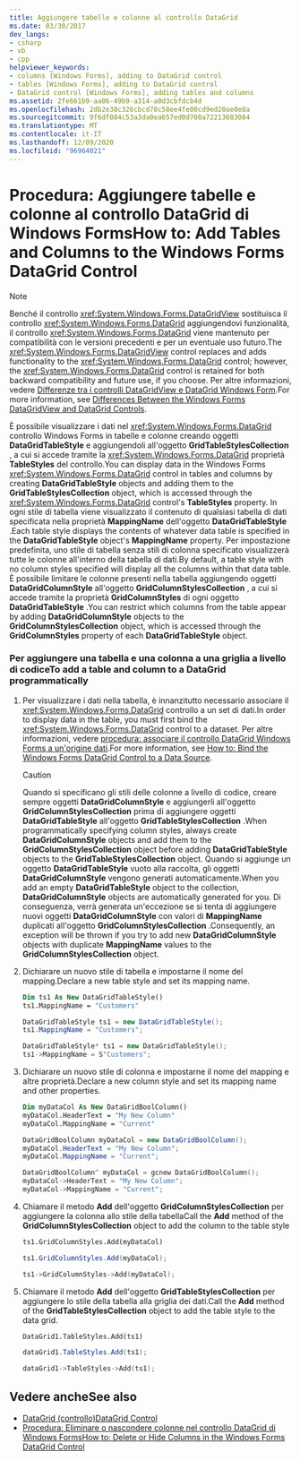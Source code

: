 ```yaml
---
title: Aggiungere tabelle e colonne al controllo DataGrid
ms.date: 03/30/2017
dev_langs:
- csharp
- vb
- cpp
helpviewer_keywords:
- columns [Windows Forms], adding to DataGrid control
- tables [Windows Forms], adding to DataGrid control
- DataGrid control [Windows Forms], adding tables and columns
ms.assetid: 2fe661b9-aa06-49b9-a314-a0d3cbfdcb4d
ms.openlocfilehash: 2db2e38c326cbcd78c58ee4fe00cd9ed20ae0e8a
ms.sourcegitcommit: 9f6df084c53a3da0ea657ed0d708a72213683084
ms.translationtype: MT
ms.contentlocale: it-IT
ms.lasthandoff: 12/09/2020
ms.locfileid: "96964021"
---
```

# <a name="how-to-add-tables-and-columns-to-the-windows-forms-datagrid-control"></a><span data-ttu-id="4d07a-102">Procedura: Aggiungere tabelle e colonne al controllo DataGrid di Windows Forms</span><span class="sxs-lookup"><span data-stu-id="4d07a-102">How to: Add Tables and Columns to the Windows Forms DataGrid Control</span></span>

> [!NOTE]
> <span data-ttu-id="4d07a-103">Benché il controllo <xref:System.Windows.Forms.DataGridView> sostituisca il controllo <xref:System.Windows.Forms.DataGrid> aggiungendovi funzionalità, il controllo <xref:System.Windows.Forms.DataGrid> viene mantenuto per compatibilità con le versioni precedenti e per un eventuale uso futuro.</span><span class="sxs-lookup"><span data-stu-id="4d07a-103">The <xref:System.Windows.Forms.DataGridView> control replaces and adds functionality to the <xref:System.Windows.Forms.DataGrid> control; however, the <xref:System.Windows.Forms.DataGrid> control is retained for both backward compatibility and future use, if you choose.</span></span> <span data-ttu-id="4d07a-104">Per altre informazioni, vedere [Differenze tra i controlli DataGridView e DataGrid Windows Form](differences-between-the-windows-forms-datagridview-and-datagrid-controls.md).</span><span class="sxs-lookup"><span data-stu-id="4d07a-104">For more information, see [Differences Between the Windows Forms DataGridView and DataGrid Controls](differences-between-the-windows-forms-datagridview-and-datagrid-controls.md).</span></span>

<span data-ttu-id="4d07a-105">È possibile visualizzare i dati nel <xref:System.Windows.Forms.DataGrid> controllo Windows Forms in tabelle e colonne creando oggetti **DataGridTableStyle** e aggiungendoli all'oggetto **GridTableStylesCollection** , a cui si accede tramite la <xref:System.Windows.Forms.DataGrid> proprietà **TableStyles** del controllo.</span><span class="sxs-lookup"><span data-stu-id="4d07a-105">You can display data in the Windows Forms <xref:System.Windows.Forms.DataGrid> control in tables and columns by creating **DataGridTableStyle** objects and adding them to the **GridTableStylesCollection** object, which is accessed through the <xref:System.Windows.Forms.DataGrid> control's **TableStyles** property.</span></span> <span data-ttu-id="4d07a-106">In ogni stile di tabella viene visualizzato il contenuto di qualsiasi tabella di dati specificata nella proprietà **MappingName** dell'oggetto **DataGridTableStyle** .</span><span class="sxs-lookup"><span data-stu-id="4d07a-106">Each table style displays the contents of whatever data table is specified in the **DataGridTableStyle** object's **MappingName** property.</span></span> <span data-ttu-id="4d07a-107">Per impostazione predefinita, uno stile di tabella senza stili di colonna specificato visualizzerà tutte le colonne all'interno della tabella di dati.</span><span class="sxs-lookup"><span data-stu-id="4d07a-107">By default, a table style with no column styles specified will display all the columns within that data table.</span></span> <span data-ttu-id="4d07a-108">È possibile limitare le colonne presenti nella tabella aggiungendo oggetti **DataGridColumnStyle** all'oggetto **GridColumnStylesCollection** , a cui si accede tramite la proprietà **GridColumnStyles** di ogni oggetto **DataGridTableStyle** .</span><span class="sxs-lookup"><span data-stu-id="4d07a-108">You can restrict which columns from the table appear by adding **DataGridColumnStyle** objects to the **GridColumnStylesCollection** object, which is accessed through the **GridColumnStyles** property of each **DataGridTableStyle** object.</span></span>

### <a name="to-add-a-table-and-column-to-a-datagrid-programmatically"></a><span data-ttu-id="4d07a-109">Per aggiungere una tabella e una colonna a una griglia a livello di codice</span><span class="sxs-lookup"><span data-stu-id="4d07a-109">To add a table and column to a DataGrid programmatically</span></span>

1. <span data-ttu-id="4d07a-110">Per visualizzare i dati nella tabella, è innanzitutto necessario associare il <xref:System.Windows.Forms.DataGrid> controllo a un set di dati.</span><span class="sxs-lookup"><span data-stu-id="4d07a-110">In order to display data in the table, you must first bind the <xref:System.Windows.Forms.DataGrid> control to a dataset.</span></span> <span data-ttu-id="4d07a-111">Per altre informazioni, vedere [procedura: associare il controllo DataGrid Windows Forms a un'origine dati](how-to-bind-the-windows-forms-datagrid-control-to-a-data-source.md).</span><span class="sxs-lookup"><span data-stu-id="4d07a-111">For more information, see [How to: Bind the Windows Forms DataGrid Control to a Data Source](how-to-bind-the-windows-forms-datagrid-control-to-a-data-source.md).</span></span>

    > [!CAUTION]
    > <span data-ttu-id="4d07a-112">Quando si specificano gli stili delle colonne a livello di codice, creare sempre oggetti **DataGridColumnStyle** e aggiungerli all'oggetto **GridColumnStylesCollection** prima di aggiungere oggetti **DataGridTableStyle** all'oggetto **GridTableStylesCollection** .</span><span class="sxs-lookup"><span data-stu-id="4d07a-112">When programmatically specifying column styles, always create **DataGridColumnStyle** objects and add them to the **GridColumnStylesCollection** object before adding **DataGridTableStyle** objects to the **GridTableStylesCollection** object.</span></span> <span data-ttu-id="4d07a-113">Quando si aggiunge un oggetto **DataGridTableStyle** vuoto alla raccolta, gli oggetti **DataGridColumnStyle** vengono generati automaticamente.</span><span class="sxs-lookup"><span data-stu-id="4d07a-113">When you add an empty **DataGridTableStyle** object to the collection, **DataGridColumnStyle** objects are automatically generated for you.</span></span> <span data-ttu-id="4d07a-114">Di conseguenza, verrà generata un'eccezione se si tenta di aggiungere nuovi oggetti **DataGridColumnStyle** con valori di **MappingName** duplicati all'oggetto **GridColumnStylesCollection** .</span><span class="sxs-lookup"><span data-stu-id="4d07a-114">Consequently, an exception will be thrown if you try to add new **DataGridColumnStyle** objects with duplicate **MappingName** values to the **GridColumnStylesCollection** object.</span></span>

2. <span data-ttu-id="4d07a-115">Dichiarare un nuovo stile di tabella e impostarne il nome del mapping.</span><span class="sxs-lookup"><span data-stu-id="4d07a-115">Declare a new table style and set its mapping name.</span></span>

    ```vb
    Dim ts1 As New DataGridTableStyle()
    ts1.MappingName = "Customers"
    ```

    ```csharp
    DataGridTableStyle ts1 = new DataGridTableStyle();
    ts1.MappingName = "Customers";
    ```

    ```cpp
    DataGridTableStyle* ts1 = new DataGridTableStyle();
    ts1->MappingName = S"Customers";
    ```

3. <span data-ttu-id="4d07a-116">Dichiarare un nuovo stile di colonna e impostarne il nome del mapping e altre proprietà.</span><span class="sxs-lookup"><span data-stu-id="4d07a-116">Declare a new column style and set its mapping name and other properties.</span></span>

    ```vb
    Dim myDataCol As New DataGridBoolColumn()
    myDataCol.HeaderText = "My New Column"
    myDataCol.MappingName = "Current"
    ```

    ```csharp
    DataGridBoolColumn myDataCol = new DataGridBoolColumn();
    myDataCol.HeaderText = "My New Column";
    myDataCol.MappingName = "Current";
    ```

    ```cpp
    DataGridBoolColumn^ myDataCol = gcnew DataGridBoolColumn();
    myDataCol->HeaderText = "My New Column";
    myDataCol->MappingName = "Current";
    ```

4. <span data-ttu-id="4d07a-117">Chiamare il metodo **Add** dell'oggetto **GridColumnStylesCollection** per aggiungere la colonna allo stile della tabella</span><span class="sxs-lookup"><span data-stu-id="4d07a-117">Call the **Add** method of the **GridColumnStylesCollection** object to add the column to the table style</span></span>

    ```vb
    ts1.GridColumnStyles.Add(myDataCol)
    ```

    ```csharp
    ts1.GridColumnStyles.Add(myDataCol);
    ```

    ```cpp
    ts1->GridColumnStyles->Add(myDataCol);
    ```

5. <span data-ttu-id="4d07a-118">Chiamare il metodo **Add** dell'oggetto **GridTableStylesCollection** per aggiungere lo stile della tabella alla griglia dei dati.</span><span class="sxs-lookup"><span data-stu-id="4d07a-118">Call the **Add** method of the **GridTableStylesCollection** object to add the table style to the data grid.</span></span>

    ```vb
    DataGrid1.TableStyles.Add(ts1)
    ```

    ```csharp
    dataGrid1.TableStyles.Add(ts1);
    ```

    ```cpp
    dataGrid1->TableStyles->Add(ts1);
    ```

## <a name="see-also"></a><span data-ttu-id="4d07a-119">Vedere anche</span><span class="sxs-lookup"><span data-stu-id="4d07a-119">See also</span></span>

- [<span data-ttu-id="4d07a-120">DataGrid (controllo)</span><span class="sxs-lookup"><span data-stu-id="4d07a-120">DataGrid Control</span></span>](datagrid-control-windows-forms.md)
- [<span data-ttu-id="4d07a-121">Procedura: Eliminare o nascondere colonne nel controllo DataGrid di Windows Forms</span><span class="sxs-lookup"><span data-stu-id="4d07a-121">How to: Delete or Hide Columns in the Windows Forms DataGrid Control</span></span>](how-to-delete-or-hide-columns-in-the-windows-forms-datagrid-control.md)
